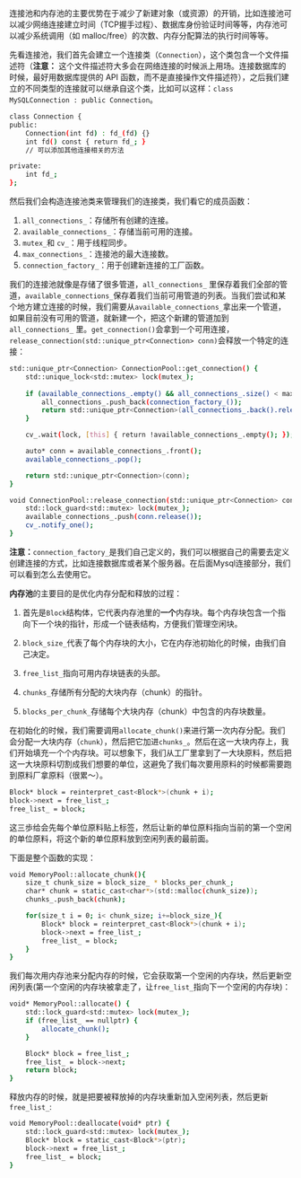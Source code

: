连接池和内存池的主要优势在于减少了新建对象（或资源）的开销，比如连接池可以减少网络连接建立时间（TCP握手过程）、数据库身份验证时间等等，内存池可以减少系统调用（如 malloc/free）的次数、内存分配算法的执行时间等等。

先看连接池，我们首先会建立一个连接类（`Connection`），这个类包含一个文件描述符（**注意：** 这个文件描述符大多会在网络连接的时候派上用场。连接数据库的时候，最好用数据库提供的 API 函数，而不是直接操作文件描述符），之后我们建立的不同类型的连接就可以继承自这个类，比如可以这样：`class MySQLConnection : public Connection`。

```bash
class Connection {
public:
    Connection(int fd) : fd_(fd) {}
    int fd() const { return fd_; }
    // 可以添加其他连接相关的方法

private:
    int fd_;
};
```

然后我们会构造连接池类来管理我们的连接类，我们看它的成员函数：

1. `all_connections_`：存储所有创建的连接。
2. `available_connections_`：存储当前可用的连接。
3. `mutex_`和 `cv_`：用于线程同步。
4. `max_connections_`：连接池的最大连接数。
5. `connection_factory_`：用于创建新连接的工厂函数。

我们的连接池就像是存储了很多管道，`all_connections_` 里保存着我们全部的管道，`available_connections_`保存着我们当前可用管道的列表。当我们尝试和某个地方建立连接的时候，我们需要从`available_connections_`拿出来一个管道，如果目前没有可用的管道，就新建一个，把这个新建的管道加到`all_connections_` 里。`get_connection()`会拿到一个可用连接，`release_connection(std::unique_ptr<Connection> conn)`会释放一个特定的连接：

```bash
std::unique_ptr<Connection> ConnectionPool::get_connection() {
    std::unique_lock<std::mutex> lock(mutex_);
    
    if (available_connections_.empty() && all_connections_.size() < max_connections_) {
        all_connections_.push_back(connection_factory_());
        return std::unique_ptr<Connection>(all_connections_.back().release());
    }

    cv_.wait(lock, [this] { return !available_connections_.empty(); });

    auto* conn = available_connections_.front();
    available_connections_.pop();

    return std::unique_ptr<Connection>(conn);
}

void ConnectionPool::release_connection(std::unique_ptr<Connection> conn) {
    std::lock_guard<std::mutex> lock(mutex_);
    available_connections_.push(conn.release());
    cv_.notify_one();
}
```

**注意：**`connection_factory_`是我们自己定义的，我们可以根据自己的需要去定义创建连接的方式，比如连接数据库或者某个服务器。在后面Mysql连接部分，我们可以看到怎么去使用它。

**内存池**的主要目的是优化内存分配和释放的过程：

1. 首先是`Block`结构体，它代表内存池里的**一个**内存块。每个内存块包含一个指向下一个块的指针，形成一个链表结构，方便我们管理空闲块。

2. `block_size_`代表了每个内存块的大小，它在内存池初始化的时候，由我们自己决定。

3. `free_list_`指向可用内存块链表的头部。

4. `chunks_`存储所有分配的大块内存（chunk）的指针。

5. `blocks_per_chunk_`存储每个大块内存（chunk）中包含的内存块数量。

在初始化的时候，我们需要调用`allocate_chunk()`来进行第一次内存分配。我们会分配一大块内存（`chunk`），然后把它加进`chunks_`。然后在这一大块内存上，我们开始填充一个个内存块。可以想象下，我们从工厂里拿到了一大块原料，然后把这一大块原料切割成我们想要的单位，这避免了我们每次要用原料的时候都需要跑到原料厂拿原料（很累～）。

```bash
Block* block = reinterpret_cast<Block*>(chunk + i);
block->next = free_list_;
free_list_ = block;
```
这三歩给会先每个单位原料贴上标签，然后让新的单位原料指向当前的第一个空闲的单位原料，将这个新的单位原料放到空闲列表的最前面。

下面是整个函数的实现：

```bash
void MemoryPool::allocate_chunk(){
    size_t chunk_size = block_size_ * blocks_per_chunk_;
    char* chunk = static_cast<char*>(std::malloc(chunk_size));
    chunks_.push_back(chunk);

    for(size_t i = 0; i< chunk_size; i+=block_size_){
        Block* block = reinterpret_cast<Block*>(chunk + i);
        block->next = free_list_;
        free_list_ = block;
    }
}
```

我们每次用内存池来分配内存的时候，它会获取第一个空闲的内存块，然后更新空闲列表(第一个空闲的内存块被拿走了，让`free_list_`指向下一个空闲的内存块)：

```bash
void* MemoryPool::allocate() {
    std::lock_guard<std::mutex> lock(mutex_);
    if (free_list_ == nullptr) {
        allocate_chunk();
    }

    Block* block = free_list_;
    free_list_ = block->next;
    return block;
}
```

释放内存的时候，就是把要被释放掉的内存块重新加入空闲列表，然后更新`free_list_`:

```bash
void MemoryPool::deallocate(void* ptr) {
    std::lock_guard<std::mutex> lock(mutex_);
    Block* block = static_cast<Block*>(ptr);
    block->next = free_list_;
    free_list_ = block;
}
```